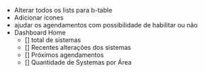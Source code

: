 - Alterar todos os lists para b-table
- Adicionar icones
- ajudar os agendamentos com possibilidade de habilitar ou não
- Dashboard Home
  - [] total de sistemas
  - [] Recentes alterações dos sistemas
  - [] Próximos agendamentos
  - [] Quantidade de Systemas por Área

